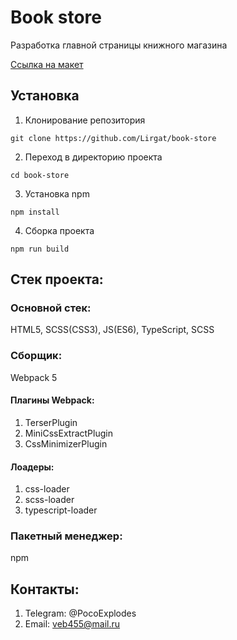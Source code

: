 # Book store

Разработка главной страницы книжного магазина

<a href="https://www.figma.com/design/8XxPADjILtnlah4yWI0CLb/bookshop?node-id=0-1&node-type=canvas" target="_blank">Ссылка на макет</a>

## Установка

1. Клонирование репозитория

```git clone https://github.com/Lirgat/book-store```

2. Переход в директорию проекта

```cd book-store```

3. Установка npm 

```npm install```

4. Сборка проекта

```npm run build ```

## Стек проекта:

### Основной стек:

HTML5, SCSS(CSS3), JS(ES6), TypeScript, SCSS

### Сборщик: 

Webpack 5

#### Плагины Webpack:

1. TerserPlugin
2. MiniCssExtractPlugin
3. CssMinimizerPlugin

#### Лоадеры:

1. css-loader
2. scss-loader
3. typescript-loader

### Пакетный менеджер:

npm

## Контакты:

1. Telegram: @PocoExplodes
2. Email: veb455@mail.ru

